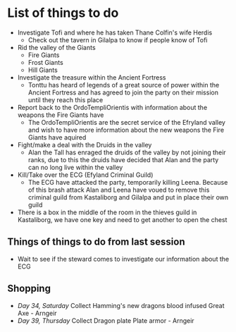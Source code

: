 # List of things to do

- Investigate Tofi and where he has taken Thane Colfin's wife Herdis
  - Check out the tavern in Gilalpa to know if people know of Tofi
- Rid the valley of the Giants
  - Fire Giants
  - Frost Giants
  - Hill Giants
- Investigate the treasure within the Ancient Fortress
  - Tonttu has heard of legends of a great source of power within the Ancient Fortress and has agreed to join the party on their mission until they reach this place
- Report back to the OrdoTempliOrientis with information about the weapons the Fire Giants have
  - The OrdoTempliOrientis are the secret service of the Efryland valley and wish to have more information about the new weapons the Fire Giants have aquired
- Fight/make a deal with the Druids in the valley
  - Alan the Tall has enraged the druids of the valley by not joining their ranks, due to this the druids have decided that Alan and the party can no long live within the valley
- Kill/Take over the ECG (Efyland Criminal Guild)
  - The ECG have attacked the party, temporarily killing Leena. Because of this brash attack Alan and Leena have voued to remove this criminal guild from Kastaliborg and Gilalpa and put in place their own guild
- There is a box in the middle of the room in the thieves guild in Kastaliborg, we have one key and need to get another to open the chest

## Things of things to do from last session

- Wait to see if the steward comes to investigate our information about the ECG

## Shopping

- *Day 34, Saturday* Collect Hamming's new dragons blood infused Great Axe - Arngeir
- *Day 39, Thursday* Collect Dragon plate Plate armor - Arngeir